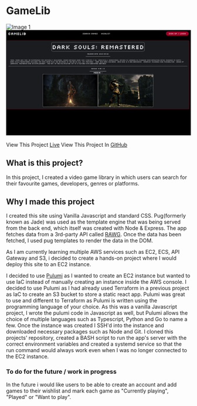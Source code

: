# GameLib

![Image 1](/screenshots/gamelib.png?raw=true "gamelib1")
![Image 2](/screenshots/gamelib2.png?raw=true "gamelib2")

View This Project [Live](http://18.169.51.114:8080)
View This Project In [GitHub](https://github.com/DomDevs2000/GameLib)

## What is this project?

In this project, I created a video game library in which users can search for their favourite games, developers, genres
or platforms.

## Why I made this project

I created this site using Vanilla Javascript and standard CSS. Pug(formerly known as Jade) was used as the template
engine that was
being served from the back end, which itself was created with Node & Express. The app fetches data from a 3rd-party API
called [RAWG](https://rawg.io/apidocs). Once the data has been fetched, I used pug templates to render the data
in the DOM.

As I am currently learning multiple AWS services such as EC2, ECS, API Gateway and S3, i decided to create a hands-on
project where I would deploy this site to an EC2 instance.

I decided to use [Pulumi](https://www.pulumi.com/) as I wanted to create an EC2 instance but wanted to use IaC instead
of manually creating an
instance inside the AWS console. I decided to use Pulumi as I had already used Terraform in a previous project as IaC
to create an S3 bucket to store a static react app. Pulumi was great to use and different to Terraform as Pulumi is
written using the programming language of your choice. As this was a vanilla Javascript project, I wrote the pulumi code
in Javascript as well, but Pulumi allows the choice of multiple languages such as Typescript, Python and Go to name a
few. Once the instance was created I SSH'd into the instance and downloaded necessary packages such as Node and Git. I
cloned this projects' repository, created a BASH script to run the app's server with the correct environment variables and created a
systemd service so that the run command would always work even when I was no longer connected to the EC2 instance.

### To do for the future / work in progress

In the future i would like users to be able to create an account and add games to their wishlist and mark each game as
"Currently playing", "Played" or "Want to play".
